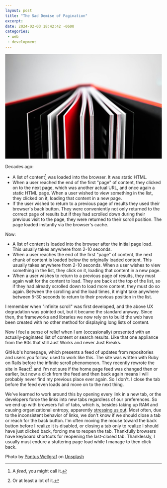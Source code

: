 ```yaml
---
layout: post
title: "The Sad Demise of Pagination"
excerpt: 
date: 2024-02-03 18:42:42 -0600
categories: 
 - web
 - development
---
```


![photo of a book opened so many pages can be seen at once](/assets/2024/02/pages.jpg "actual pages, the original metaphor")

Decades ago:

- A list of content[^1] was loaded into the browser. It was static HTML.
- When a user reached the end of the first "page" of content, they clicked on to the next page, which was another actual URL, and once again a static HTML page. When a user wished to view something in the list, they clicked on it, loading that content in a new page.
- If the user wished to return to a previous page of results they used their browser's back button. They were conveniently not only returned to the correct page of results but if they had scrolled down during their previous visit to the page, they were returned to their scroll position. The page loaded instantly via the browser's cache.

Now:

- A list of content is loaded into the browser after the initial page load. This usually takes anywhere from 2-10 seconds.
- When a user reaches the end of the first "page" of content, the next chunk of content is loaded below the originally loaded content. This usually takes anywhere from 2-10 seconds. When a user wishes to view something in the list, they click on it, loading that content in a new page.
- When a user wishes to return to a previous page of results, they must again wait for the content to load. They are back at the top of the list, so if they had already scrolled down to load more content, they must do so again. Between the scrolling and the load times, it might take anywhere between 5-30 seconds to return to their previous position in the list.

I remember when "infinite scroll" was first developed, and the above UX degradation was pointed out, but it became the standard anyway. Since then, the frameworks and libraries we now rely on to build the web have been created with no other method for displaying long lists of content.

Now I feel a sense of relief when I am (occasionally) presented with an actually-paginated list of content or search results. Like that one appliance from the 80s that still Just Works and never Just Breaks.

GitHub's homepage, which presents a feed of updates from repositories and users you follow, used to work like this. The site was written with Ruby on Rails before the infinite scroll phenomenon. They recently rewrote the site in React[^2] and I'm not sure if the home page feed was changed then or earlier, but now a click from the feed and then back again means I will probably never find my previous place ever again. So I don't. I close the tab before the feed even loads and move on to the next thing.

We've learned to work around this by opening every link in a new tab, or the developers force the links into new tabs regardless of our preferences. So we end up with browsers full of tabs, which is, besides taking up RAM and causing organizational entropy, apparently [stressing us out](https://www.pcgamer.com/are-you-stressed-out-maybe-you-have-too-many-browser-tabs-open/). Most often, due to the inconsistent behavior of links, we don't know if we should close a tab or reach for the back button. I'm often moving the mouse toward the back button before I realize it is disabled, or closing a tab only to realize I should have just clicked back, forcing me to reopen the tab. Thankfully browsers have keyboard shortcuts for reopening the last-closed tab. Thanklessly, I usually must endure a stuttering page load while I manage to then click back.

<p class="small postscript">Photo by <a href="https://unsplash.com/@wellgraf?utm_content=creditCopyText&utm_medium=referral&utm_source=unsplash">Pontus Wellgraf</a> on <a href="https://unsplash.com/photos/black-red-and-white-striped-textile-Ov7uQoarS7w?utm_content=creditCopyText&utm_medium=referral&utm_source=unsplash">Unsplash</a></p>

[^1]: A _feed_, you might call it. 

[^2]: Or at least a lot of it.